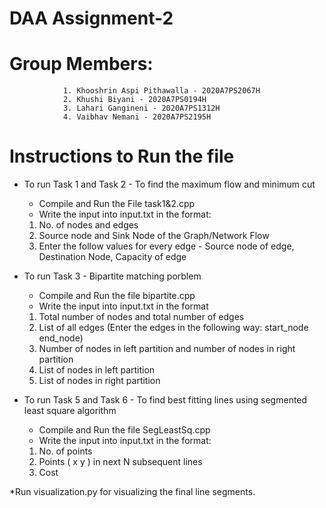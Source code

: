 # DAA Assignment-2

# Group Members: 
                1. Khooshrin Aspi Pithawalla - 2020A7PS2067H
                2. Khushi Biyani - 2020A7PS0194H
                3. Lahari Gangineni - 2020A7PS1312H
                4. Vaibhav Nemani - 2020A7PS2195H


# Instructions to Run the file
*  To run Task 1 and Task 2 - To find the maximum flow and minimum cut
   * Compile and Run the File task1&2.cpp
    * Write the input into input.txt in the format:
   1. No. of nodes and edges
   2. Source node and Sink Node of the Graph/Network Flow
   3. Enter the follow values for every edge - Source node of edge, Destination Node, Capacity of edge

* To run Task 3 - Bipartite matching porblem
   *  Compile and Run the file bipartite.cpp
   *  Write the input into input.txt in the format
   1. Total number of nodes and total number of edges
   2. List of all edges (Enter the edges in the following way: start_node end_node)
   3. Number of nodes in left partition and number of nodes in right partition
   4. List of nodes in left partition
   5. List of nodes in right partition
 
*  To run Task 5 and Task 6 - To find best fitting lines using segmented least square algorithm
   * Compile and Run the file SegLeastSq.cpp
    * Write the input into input.txt in the format: 
    1. No. of points
    2. Points ( x y ) in next N subsequent lines
    3. Cost 
 
 
 *Run visualization.py for visualizing the final line segments. 
